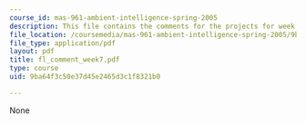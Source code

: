 ```yaml
---
course_id: mas-961-ambient-intelligence-spring-2005
description: This file contains the comments for the projects for week 7 by the student.
file_location: /coursemedia/mas-961-ambient-intelligence-spring-2005/9ba64f3c50e37d45e2465d3c1f8321b0_fl_comment_week7.pdf
file_type: application/pdf
layout: pdf
title: fl_comment_week7.pdf
type: course
uid: 9ba64f3c50e37d45e2465d3c1f8321b0

---
```

None
